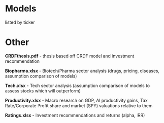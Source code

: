 # Models
listed by ticker

# Other
**CRDFthesis.pdf** - thesis based off CRDF model and investment recommendation

**Biopharma.xlsx** - Biotech/Pharma sector analysis (drugs, pricing, diseases, assumption comparison of models)

**Tech.xlsx** - Tech sector analysis (assumption comparison of models to assess stocks which will outperform)

**Productivity.xlsx** - Macro research on GDP, AI productivity gains, Tax Rate/Corporate Profit share and market (SPY) valuations relative to them

**Ratings.xlsx** - Investment recommendations and returns (alpha, IRR)
